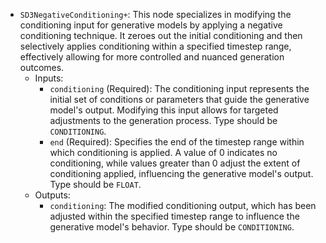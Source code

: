 - `SD3NegativeConditioning+`: This node specializes in modifying the conditioning input for generative models by applying a negative conditioning technique. It zeroes out the initial conditioning and then selectively applies conditioning within a specified timestep range, effectively allowing for more controlled and nuanced generation outcomes.
    - Inputs:
        - `conditioning` (Required): The conditioning input represents the initial set of conditions or parameters that guide the generative model's output. Modifying this input allows for targeted adjustments to the generation process. Type should be `CONDITIONING`.
        - `end` (Required): Specifies the end of the timestep range within which conditioning is applied. A value of 0 indicates no conditioning, while values greater than 0 adjust the extent of conditioning applied, influencing the generative model's output. Type should be `FLOAT`.
    - Outputs:
        - `conditioning`: The modified conditioning output, which has been adjusted within the specified timestep range to influence the generative model's behavior. Type should be `CONDITIONING`.

